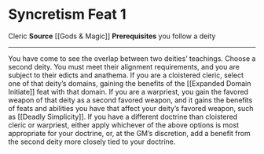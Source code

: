 ﻿---
actions: null
cost: null
element: null
feat: Syncretism
frequency: null
heighten_level: null
id: '1186'
level: '1'
name: Syncretism
prerequisite: you follow a deity
rarity: Common
requirement: null
school: null
source: '[[DATABASE/source/Gods & Magic|Gods & Magic]]'
subcategory: null
trait:
- '[[DATABASE/trait/Cleric|Cleric]]'
trigger: null
type: Feat

---
# Syncretism <span class="item-type">Feat 1</span>

<span class="item-trait">Cleric</span>
**Source** [[Gods & Magic]] 
**Prerequisites** you follow a deity

---
You have come to see the overlap between two deities’ teachings. Choose a second deity. You must meet their alignment requirements, and you are subject to their edicts and anathema. If you are a cloistered cleric, select one of that deity’s domains, gaining the benefits of the [[Expanded Domain Initiate]] feat with that domain. If you are a warpriest, you gain the favored weapon of that deity as a second favored weapon, and it gains the benefits of feats and abilities you have that affect your deity’s favored weapon, such as [[Deadly Simplicity]]. If you have a different doctrine than cloistered cleric or warpriest, either apply whichever of the above options is most appropriate for your doctrine, or, at the GM’s discretion, add a benefit from the second deity more closely tied to your doctrine.